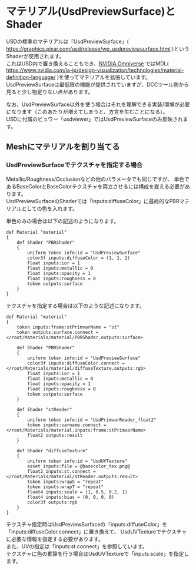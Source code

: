 # マテリアル(UsdPreviewSurface)とShader

USDの標準のマテリアルは「UsdPreviewSurface」( https://graphics.pixar.com/usd/release/wp_usdpreviewsurface.html )というShaderが使用されます。      
これはUSD内で置き換えることもでき、[NVIDIA Omniverse](https://www.nvidia.com/ja-jp/omniverse/) ではMDL( https://www.nvidia.com/ja-jp/design-visualization/technologies/material-definition-language/ )を使ってマテリアルを拡張しています。     
UsdPreviewSurfaceは最低限の機能が提供されていますが、DCCツール側から見ると少し物足りない点があります。     

なお、UsdPreviewSurface以外を使う場合はそれを理解できる実装/環境が必要になります（このあたりが増えてしまうと、方言を生むことになる）。    
USDに付属のビュワー「usdviewer」ではUsdPreviewSurfaceのみ反映されます。     

## Meshにマテリアルを割り当てる


### UsdPreviewSurfaceでテクスチャを指定する場合

Metallic/Roughness/Occlusionなどの他のパラメータでも同じですが、
単色であるBaseColorとBaseColorテクスチャを両立させるには構成を変える必要があります。    
UsdPreviewSurfaceのShaderでは「inputs:diffuseColor」に最終的なPBRマテリアルとしての色を入れます。     

単色のみの場合は以下の記述のようになります。      

```
def Material "material"
{
    def Shader "PBRShader"
    {
        uniform token info:id = "UsdPreviewSurface"
        color3f inputs:diffuseColor = (1, 1, 1)
        float inputs:ior = 1
        float inputs:metallic = 0
        float inputs:opacity = 1
        float inputs:roughness = 0
        token outputs:surface
    }
}
```

テクスチャを指定する場合は以下のような記述になります。     

```
def Material "material"
{
    token inputs:frame:stPrimvarName = "st"
    token outputs:surface.connect = </root/Materials/material/PBRShader.outputs:surface>

    def Shader "PBRShader"
    {
        uniform token info:id = "UsdPreviewSurface"
        color3f inputs:diffuseColor.connect = </root/Materials/material/diffuseTexture.outputs:rgb>
        float inputs:ior = 1
        float inputs:metallic = 0
        float inputs:opacity = 1
        float inputs:roughness = 0
        token outputs:surface
    }

    def Shader "stReader"
    {
        uniform token info:id = "UsdPrimvarReader_float2"
        token inputs:varname.connect = </root/Materials/material.inputs:frame:stPrimvarName>
        float2 outputs:result
    }

    def Shader "diffuseTexture"
    {
        uniform token info:id = "UsdUVTexture"
        asset inputs:file = @basecolor_tex.png@
        float2 inputs:st.connect = </root/Materials/material/stReader.outputs:result>
        token inputs:wrapS = "repeat"
        token inputs:wrapT = "repeat"
        float4 inputs:scale = (1, 0.5, 0.2, 1)
        float4 inputs:bias = (0, 0, 0, 0)
        color3f outputs:rgb
    }
}
```

テクスチャ指定時はUsdPreviewSurfaceの「inputs:diffuseColor」を「inputs:diffuseColor.connect」に置き換えて、
UsdUVTextureでテクスチャに必要な情報を指定する必要があります。     
また、UVの指定は「inputs:st.connect」を参照しています。     
テクスチャに色の乗算を行う場合はUsdUVTextureで「inputs:scale」を指定します。     


